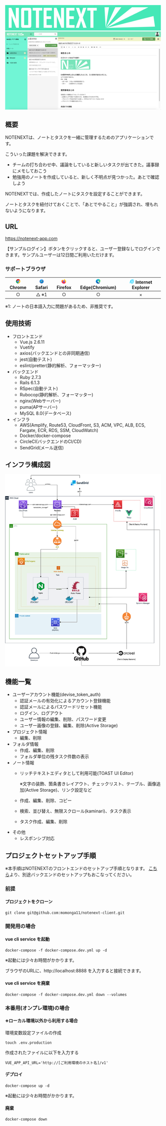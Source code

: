 <img src="https://github.com/momonga11/notenext-docs/blob/84b76f05ec137773b3269d14ccf6bb3fd30216a0/images/logo.png" alt="notenext_logo">

<img src="https://github.com/momonga11/notenext-docs/blob/84b76f05ec137773b3269d14ccf6bb3fd30216a0/images/notenext_image.png" alt="notenext_image">

## 概要

NOTENEXTは、ノートとタスクを一緒に管理するためのアプリケーションです。

こういった課題を解決できます。

- チームの打ち合わせ中、議論をしていると新しいタスクが出てきた。議事録にメモしておこう
- 勉強用のノートを作成していると、新しく不明点が見つかった。あとで確認しよう

NOTENEXTでは、作成したノートにタスクを設定することができます。

ノートとタスクを紐付けておくことで、「あとでやること」が強調され、埋もれないようになります。

## URL

https://notenext-app.com

【サンプルログイン】ボタンをクリックすると、ユーザー登録なしでログインできます。サンプルユーザーは12日間ご利用いただけます。

### サポートブラウザ

| <img src="https://github.com/momonga11/notenext-docs/blob/84b76f05ec137773b3269d14ccf6bb3fd30216a0/images/googlechrome_103832.png" alt="Chrome" width="16px" height="16px" /> Chrome | <img src="https://github.com/momonga11/notenext-docs/blob/84b76f05ec137773b3269d14ccf6bb3fd30216a0/images/safari_icon-icons.com_75763.png" alt="Safari" width="16px" height="16px" /> Safari | <img src="https://github.com/momonga11/notenext-docs/blob/84b76f05ec137773b3269d14ccf6bb3fd30216a0/images/firefox_browser_logo_icon_152991.png" alt="Firefox" width="16px" height="16px" /> Firefox | <img src="https://github.com/momonga11/notenext-docs/blob/84b76f05ec137773b3269d14ccf6bb3fd30216a0/images/edge_browser_logo_icon_152998.png" alt="Edge" width="16px" height="16px" /> Edge(Chromium) | <img src="https://github.com/momonga11/notenext-docs/blob/84b76f05ec137773b3269d14ccf6bb3fd30216a0/images/wineinternetexplorer_103979.png" alt="IE" width="16px" height="16px" /> Internet Explorer |
|:------:|:------:|:-------:|:----------:|:----------------:|
|○       |△ ※1    |○        |○           |×                 |

※1: ノートの日本語入力に問題があるため、非推奨です。

## 使用技術

- フロントエンド
  - Vue.js 2.6.11
  - Vuetify
  - axios(バックエンドとの非同期通信)
  - jest(自動テスト)
  - eslint/pretter(静的解析、フォーマッター)
- バックエンド
  - Ruby 2.7.3
  - Rails 6.1.3
  - RSpec(自動テスト)
  - Rubocop(静的解析、フォーマッター)
  - nginx(Webサーバー)
  - puma(APサーバー)
  - MySQL 8.0(データベース)
- インフラ
  - AWS(Amplify, Route53, CloudFront, S3, ACM, VPC, ALB, ECS, Fargate, ECR, RDS, SSM, CloudWatch)
  - Docker/docker-compose
  - CircleCI(バックエンドのCI/CD)
  - SendGrid(メール送信)

## インフラ構成図

<img src="https://github.com/momonga11/notenext-docs/blob/438b1dfd53643e5b1696e05ee0353a9c90211ffd/%E3%82%A4%E3%83%B3%E3%83%95%E3%83%A9/%E6%A7%8B%E6%88%90%E5%9B%B3.png" alt="infra_image"/>

## 機能一覧

- ユーザーアカウント機能(devise_token_auth)
  - 認証メールの有効化によるアカウント登録機能
  - 認証メールによるパスワードリセット機能
  - ログイン、ログアウト
  - ユーザー情報の編集、削除、パスワード変更
  - ユーザー画像の登録、編集、削除(Active Storage)
- プロジェクト情報
  - 編集、削除
- フォルダ情報
  - 作成、編集、削除
  - フォルダ単位の残タスク件数の表示
- ノート情報
  - リッチテキストエディタとして利用可能(TOAST UI Editor)

    ※文字の装飾、箇条書きレイアウト、チェックリスト、テーブル、画像追加(Active Storage)、リンク設定など
  - 作成、編集、削除、コピー
  - 検索、並び替え、無限スクロール(kaminari)、タスク表示
  - タスク作成、編集、削除
- その他
  - レスポンシブ対応

## プロジェクトセットアップ手順

※本手順はNOTENEXTのフロントエンドのセットアップ手順となります。
[こちら](https://github.com/momonga11/notenext-server "github notenext-server")より、別途バックエンドのセットアップもおこなってください。

### 前提

#### プロジェクトをクローン

```
git clone git@github.com:momonga11/notenext-client.git
```

### 開発用の場合

#### vue cli service を起動

```
docker-compose -f docker-compose.dev.yml up -d
```

※起動には少々お時間がかかります。

ブラウザのURLに、http://localhost:8888 を入力すると接続できます。

#### vue cli service を廃棄

```
docker-compose -f docker-compose.dev.yml down --volumes
```

### 本番用(オンプレ環境)の場合

#### ※ローカル環境以外から利用する場合

環境変数設定ファイルの作成

```
touch .env.production
```

作成されたファイルに以下を入力する

```
VUE_APP_API_URL='http://[ご利用環境のホスト名]/v1'
```

#### デプロイ

```
docker-compose up -d
```

※起動には少々お時間がかかります。

####  廃棄

```
docker-compose down
```
